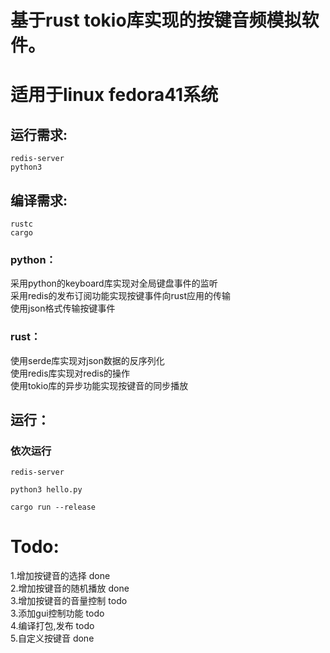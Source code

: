 # 基于rust tokio库实现的按键音频模拟软件。
# 适用于linux fedora41系统

## 运行需求:
```
redis-server
python3
```

## 编译需求:
```
rustc
cargo
```

### python：  
采用python的keyboard库实现对全局键盘事件的监听  
采用redis的发布订阅功能实现按键事件向rust应用的传输  
使用json格式传输按键事件  

### rust：  
使用serde库实现对json数据的反序列化  
使用redis库实现对redis的操作  
使用tokio库的异步功能实现按键音的同步播放  

## 运行：  
### 依次运行
```
redis-server

python3 hello.py

cargo run --release
```

# Todo:   
1.增加按键音的选择 done  
2.增加按键音的随机播放 done  
3.增加按键音的音量控制 todo  
3.添加gui控制功能   todo  
4.编译打包,发布  todo  
5.自定义按键音  done